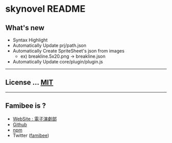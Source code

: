 # skynovel README

## What's new

- Syntax Highlight
- Automatically Update prj/path.json
- Automatically Create SpriteSheet's json from images
	+ ex) breakline.5x20.png -> breakline.json
- Automatically Update core/plugin/plugin.js

---
## License ... [MIT](LICENSE)

---
## Famibee is ?
- [WebSite : 電子演劇部](https://famibee.blog.fc2.com/)
- [Github](https://github.com/famibee/SKYNovel)
- [npm](https://www.npmjs.com/package/skynovel)
- Twitter ([famibee](https://twitter.com/famibee))
